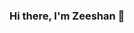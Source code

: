 ### Hi there, I'm Zeeshan 👋
 
 <!-- <img align="center" src="https://github-readme-stats.vercel.app/api?username=zpx01&hide=contribs,prs" alt="Zeeshan's github stats" />  -->

<!-- [![Zeeshan's GitHub stats](https://github-readme-stats.vercel.app/api?username=zpx01&hide=contribs,prs)] -->

<!-- [![Top Languages](https://github-readme-stats.vercel.app/api/top-langs/?username=zpx01)]
 -->
